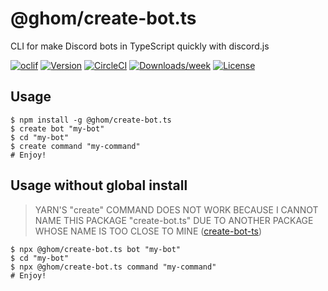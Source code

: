 @ghom/create-bot.ts
=============

CLI for make Discord bots in TypeScript quickly with discord.js

[![oclif](https://img.shields.io/badge/cli-oclif-brightgreen.svg)](https://oclif.io)
[![Version](https://img.shields.io/npm/v/oclif-hello-world.svg)](https://npmjs.org/package/oclif-hello-world)
[![CircleCI](https://circleci.com/gh/oclif/hello-world/tree/main.svg?style=shield)](https://circleci.com/gh/oclif/hello-world/tree/main)
[![Downloads/week](https://img.shields.io/npm/dw/oclif-hello-world.svg)](https://npmjs.org/package/oclif-hello-world)
[![License](https://img.shields.io/npm/l/oclif-hello-world.svg)](https://github.com/oclif/hello-world/blob/main/package.json)

## Usage

```shell
$ npm install -g @ghom/create-bot.ts
$ create bot "my-bot"
$ cd "my-bot"
$ create command "my-command"
# Enjoy!
```

## Usage without global install

> YARN'S "create" COMMAND DOES NOT WORK BECAUSE I CANNOT NAME THIS PACKAGE "create-bot.ts" DUE TO ANOTHER PACKAGE WHOSE NAME IS TOO CLOSE TO MINE ([create-bot-ts](https://www.npmjs.com/package/create-bot-ts))

```shell
$ npx @ghom/create-bot.ts bot "my-bot"
$ cd "my-bot"
$ npx @ghom/create-bot.ts command "my-command"
# Enjoy!
```
